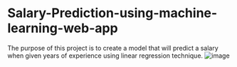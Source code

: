 # Salary-Prediction-using-machine-learning-web-app
The purpose of this project is to create a model that will predict a salary when given years of experience using linear regression technique. 
![image](https://user-images.githubusercontent.com/89905014/180470133-fb3a82f5-ffdb-4cda-9c2d-9167cd057c58.png)
